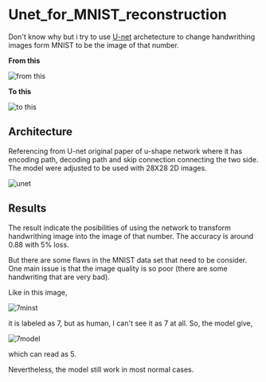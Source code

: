 # Unet_for_MNIST_reconstruction

Don't know why but i try to use [U-net](https://arxiv.org/abs/1505.04597) archetecture to change handwrithing images form MNIST to be the image of that number.

**From this**

![from this](https://imgur.com/VZmm3M3.png)

**To this**

![to this](https://imgur.com/k0YcxSw.png)


## Architecture

Referencing from U-net original paper of u-shape network where it has encoding path, decoding path and skip connection connecting the two side. The model were adjusted to be used with 28X28 2D images.

![unet](https://imgur.com/0YKKLWI.png)


## Results

The result indicate the posibilities of using the network to transform handwrithing image into the image of that number. The accuracy is around 0.88 with 5% loss.

But there are some flaws in the MNIST data set that need to be consider. One main issue is that the image quality is so poor (there are some handwriting that are very bad).

Like in this image, 

![7minst](https://imgur.com/m6BrsQb.png)

it is labeled as 7, but as human, I can't see it as 7 at all. So, the model give,

![7model](https://imgur.com/ybh0iUT.png)

which can read as 5.

Nevertheless, the model still work in most normal cases.


